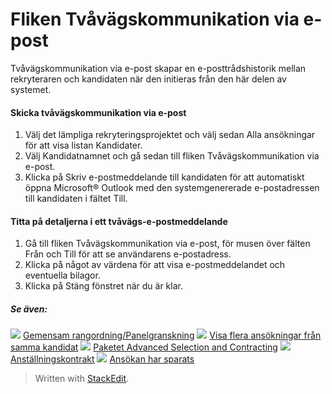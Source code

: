 # Fliken Tvåvägskommunikation via e-post

Tvåvägskommunikation via e-post skapar en e-posttrådshistorik mellan rekryteraren och kandidaten när den initieras från den här delen av systemet.

#### Skicka tvåvägskommunikation via e-post

1.  Välj det lämpliga rekryteringsprojektet och välj sedan  Alla ansökningar  för att visa  listan  Kandidater.
2.  Välj  Kandidatnamnet  och gå sedan till  fliken  Tvåvägskommunikation via e-post.
3.  Klicka på  Skriv e-postmeddelande till kandidaten  för att automatiskt öppna Microsoft® Outlook med den systemgenererade e-postadressen till kandidaten i fältet  Till.

#### Titta på detaljerna i ett tvåvägs-e-postmeddelande

1.  Gå till fliken  Tvåvägskommunikation via e-post,  för musen över fälten  Från  och  Till  för att se användarens e-postadress.
2.  Klicka på något av värdena för att visa e-postmeddelandet och eventuella bilagor.
3.  Klicka på  Stäng fönstret  när du är klar.

##### Se även:

![](../Resources/Images/icon-document-link.png)  [Gemensam rangordning/Panelgranskning](collaborative_rating_panel_review.htm)
![](../Resources/Images/icon-document-link.png)  [Visa flera ansökningar från samma kandidat](viewing_a_candidates_multiple_applications.htm)
![](../Resources/Images/icon-document-link.png)  [Paketet Advanced Selection and Contracting](advanced_selection_and_contracting_pack_news.htm)
![](../Resources/Images/icon-document-link.png)  [Anställningskontrakt](employment_contacts.htm)
![](../Resources/Images/icon-document-link.png)  [Ansökan har sparats](application_saved.htm)


> Written with [StackEdit](https://stackedit.io/).
<!--stackedit_data:
eyJoaXN0b3J5IjpbMjk0MzE3Nzg3XX0=
-->